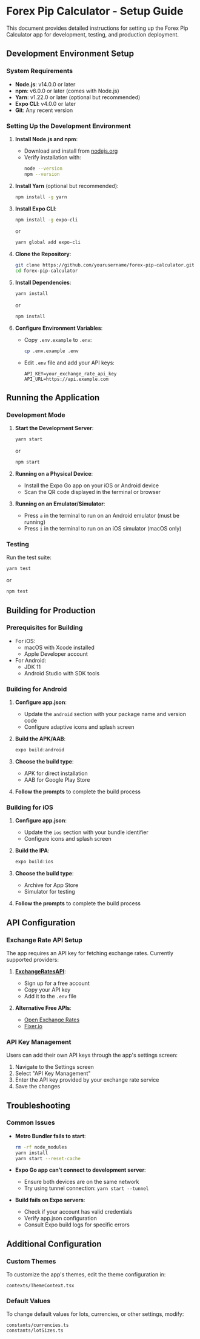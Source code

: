 # Forex Pip Calculator - Setup Guide

This document provides detailed instructions for setting up the Forex Pip Calculator app for development, testing, and production deployment.

## Development Environment Setup

### System Requirements

- **Node.js**: v14.0.0 or later
- **npm**: v6.0.0 or later (comes with Node.js)
- **Yarn**: v1.22.0 or later (optional but recommended)
- **Expo CLI**: v4.0.0 or later
- **Git**: Any recent version

### Setting Up the Development Environment

1. **Install Node.js and npm**:

   - Download and install from [nodejs.org](https://nodejs.org/)
   - Verify installation with:
     ```bash
     node --version
     npm --version
     ```

2. **Install Yarn** (optional but recommended):

   ```bash
   npm install -g yarn
   ```

3. **Install Expo CLI**:

   ```bash
   npm install -g expo-cli
   ```

   or

   ```bash
   yarn global add expo-cli
   ```

4. **Clone the Repository**:

   ```bash
   git clone https://github.com/yourusername/forex-pip-calculator.git
   cd forex-pip-calculator
   ```

5. **Install Dependencies**:

   ```bash
   yarn install
   ```

   or

   ```bash
   npm install
   ```

6. **Configure Environment Variables**:
   - Copy `.env.example` to `.env`:
     ```bash
     cp .env.example .env
     ```
   - Edit `.env` file and add your API keys:
     ```
     API_KEY=your_exchange_rate_api_key
     API_URL=https://api.example.com
     ```

## Running the Application

### Development Mode

1. **Start the Development Server**:

   ```bash
   yarn start
   ```

   or

   ```bash
   npm start
   ```

2. **Running on a Physical Device**:

   - Install the Expo Go app on your iOS or Android device
   - Scan the QR code displayed in the terminal or browser

3. **Running on an Emulator/Simulator**:
   - Press `a` in the terminal to run on an Android emulator (must be running)
   - Press `i` in the terminal to run on an iOS simulator (macOS only)

### Testing

Run the test suite:

```bash
yarn test
```

or

```bash
npm test
```

## Building for Production

### Prerequisites for Building

- For iOS:
  - macOS with Xcode installed
  - Apple Developer account
- For Android:
  - JDK 11
  - Android Studio with SDK tools

### Building for Android

1. **Configure app.json**:

   - Update the `android` section with your package name and version code
   - Configure adaptive icons and splash screen

2. **Build the APK/AAB**:
   ```bash
   expo build:android
   ```
3. **Choose the build type**:

   - APK for direct installation
   - AAB for Google Play Store

4. **Follow the prompts** to complete the build process

### Building for iOS

1. **Configure app.json**:

   - Update the `ios` section with your bundle identifier
   - Configure icons and splash screen

2. **Build the IPA**:

   ```bash
   expo build:ios
   ```

3. **Choose the build type**:

   - Archive for App Store
   - Simulator for testing

4. **Follow the prompts** to complete the build process

## API Configuration

### Exchange Rate API Setup

The app requires an API key for fetching exchange rates. Currently supported providers:

1. **[ExchangeRatesAPI](https://exchangeratesapi.io/)**:

   - Sign up for a free account
   - Copy your API key
   - Add it to the `.env` file

2. **Alternative Free APIs**:
   - [Open Exchange Rates](https://openexchangerates.org/)
   - [Fixer.io](https://fixer.io/)

### API Key Management

Users can add their own API keys through the app's settings screen:

1. Navigate to the Settings screen
2. Select "API Key Management"
3. Enter the API key provided by your exchange rate service
4. Save the changes

## Troubleshooting

### Common Issues

- **Metro Bundler fails to start**:

  ```bash
  rm -rf node_modules
  yarn install
  yarn start --reset-cache
  ```

- **Expo Go app can't connect to development server**:

  - Ensure both devices are on the same network
  - Try using tunnel connection: `yarn start --tunnel`

- **Build fails on Expo servers**:
  - Check if your account has valid credentials
  - Verify app.json configuration
  - Consult Expo build logs for specific errors

## Additional Configuration

### Custom Themes

To customize the app's themes, edit the theme configuration in:

```
contexts/ThemeContext.tsx
```

### Default Values

To change default values for lots, currencies, or other settings, modify:

```
constants/currencies.ts
constants/lotSizes.ts
```
